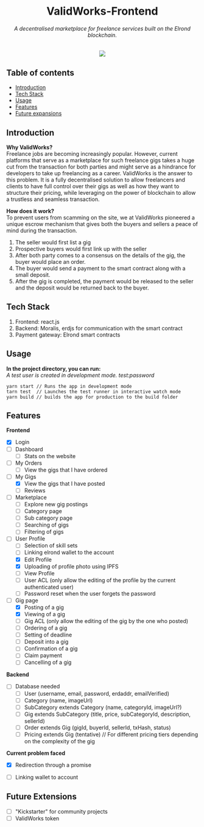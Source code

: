 <h1 align="center">ValidWorks-Frontend</h1>
<h6 align="center"><i>A decentralised marketplace for freelance services built on the Elrond blockchain.</i></h6>

<p align="center">
 <img src="https://img.shields.io/badge/last%20updated-May%202021-3d62d1">
</p>

## Table of contents

* [Introduction](#introduction)
* [Tech Stack](#tech-stack)
* [Usage](#usage)
* [Features](#features)
* [Future expansions](#future-expansions)

## Introduction
<b>Why ValidWorks?</b><br>
Freelance jobs are becoming increasingly popular. However, current platforms that serve as a marketplace for such freelance gigs takes a huge cut from the transaction for both parties and might serve as a hindrance for developers to take up freelancing as a career. ValidWorks is the answer to this problem. It is a fully decentralised solution to allow freelancers and clients to have full control over their gigs as well as how they want to structure their pricing, while leveraging on the power of blockchain to allow a trustless and seamless transaction.

<b>How does it work?</b><br>
To prevent users from scamming on the site, we at ValidWorks pioneered a unique escrow mechanism that gives both the buyers and sellers a peace of mind during the transaction.<br>
1. The seller would first list a gig
2. Prospective buyers would first link up with the seller
3. After both party comes to a consensus on the details of the gig, the buyer would place an order.
4. The buyer would send a payment to the smart contract along with a small deposit.
5. After the gig is completed, the payment would be released to the seller and the deposit would be returned back to the buyer.


## Tech Stack
1. Frontend: react.js
2. Backend: Moralis, erdjs for communication with the smart contract
3. Payment gateway: Elrond smart contracts

## Usage
<b>In the project directory, you can run:</b>
<br><i>A test user is created in development mode. test:password</i>
```commandline
yarn start // Runs the app in development mode
tarn test  // Launches the test runner in interactive watch mode
yarn build // builds the app for production to the build folder
```

## Features
<b>Frontend</b>
- [x] Login
- [ ] Dashboard
  - [ ] Stats on the website
- [ ] My Orders
  - [ ] View the gigs that I have ordered
- [ ] My Gigs
  - [x] View the gigs that I have posted 
  - [ ] Reviews
- [ ] Marketplace
  - [ ] Explore new gig postings
  - [ ] Category page
  - [ ] Sub category page
  - [ ] Searching of gigs
  - [ ] Filtering of gigs
- [ ] User Profile
  - [ ] Selection of skill sets
  - [ ] Linking elrond wallet to the account
  - [x] Edit Profile
  - [x] Uploading of profile photo using IPFS
  - [ ] View Profile
  - [ ] User ACL (only allow the editing of the profile by the current authenticated user)
  - [ ] Password reset when the user forgets the password
- [ ] Gig page
  - [X] Posting of a gig
  - [x] Viewing of a gig
  - [ ] Gig ACL (only allow the editing of the gig by the one who posted)
  - [ ] Ordering of a gig
  - [ ] Setting of deadline
  - [ ] Deposit into a gig
  - [ ] Confirmation of a gig
  - [ ] Claim payment
  - [ ] Cancelling of a gig

<b>Backend</b>
- [ ] Database needed
  - [ ] User (username, email, password, erdaddr, emailVerified)
  - [ ] Category (name, imageUrl)
  - [ ] SubCategory extends Category (name, categoryId, imageUrl?)
  - [ ] Gig extends SubCategory (title, price, subCategoryId, description, sellerId)
  - [ ] Order extends Gig (gigId, buyerId, sellerId, txHash, status)
  - [ ] Pricing extends Gig (tentative) // For different pricing tiers depending on the complexity of the gig

<b>Current problem faced</b>
- [x] Redirection through a promise
- [ ] Linking wallet to account


## Future Extensions
- [ ] "Kickstarter" for community projects
- [ ] ValidWorks token